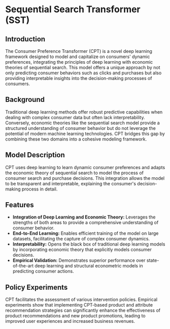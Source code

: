 # Sequential Search Transformer (SST)

## Introduction

The Consumer Preference Transformer (CPT) is a novel deep learning framework designed to model and capitalize on consumers' dynamic preferences, integrating the principles of deep learning with economic theories of sequential search. This model offers a unique approach by not only predicting consumer behaviors such as clicks and purchases but also providing interpretable insights into the decision-making processes of consumers.

## Background

Traditional deep learning methods offer robust predictive capabilities when dealing with complex consumer data but often lack interpretability. Conversely, economic theories like the sequential search model provide a structured understanding of consumer behavior but do not leverage the potential of modern machine learning technologies. CPT bridges this gap by combining these two domains into a cohesive modeling framework.

## Model Description

CPT uses deep learning to learn dynamic consumer preferences and adapts the economic theory of sequential search to model the process of consumer search and purchase decisions. This integration allows the model to be transparent and interpretable, explaining the consumer's decision-making process in detail.

## Features

- **Integration of Deep Learning and Economic Theory:** Leverages the strengths of both areas to provide a comprehensive understanding of consumer behavior.
- **End-to-End Learning:** Enables efficient training of the model on large datasets, facilitating the capture of complex consumer dynamics.
- **Interpretability:** Opens the black box of traditional deep learning models by incorporating economic theory that explicitly models consumer decisions.
- **Empirical Validation:** Demonstrates superior performance over state-of-the-art deep learning and structural econometric models in predicting consumer actions.

## Policy Experiments

CPT facilitates the assessment of various intervention policies. Empirical experiments show that implementing CPT-based product and attribute recommendation strategies can significantly enhance the effectiveness of product recommendations and new product promotions, leading to improved user experiences and increased business revenues.
